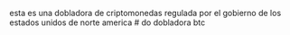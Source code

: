esta es una dobladora de criptomonedas regulada por el gobierno de los estados unidos de norte america # do
dobladora btc
